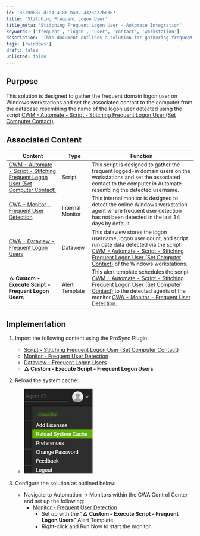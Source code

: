 ```yaml
---
id: '3579d837-d1a4-4186-ba92-4323a27bc367'
title: 'Stitching Frequent Logon User'
title_meta: 'Stitching Frequent Logon User - Automate Integration'
keywords: ['frequent', 'logon', 'user', 'contact', 'workstation']
description: 'This document outlines a solution for gathering frequent domain logon users on Windows workstations and setting the associated contact in ConnectWise Automate. It includes implementation steps and associated content such as scripts and monitors for effective user detection.'
tags: ['windows']
draft: false
unlisted: false
---
```


## Purpose

This solution is designed to gather the frequent domain logon user on Windows workstations and set the associated contact to the computer from the database resembling the name of the logon user detected using the script [CWM - Automate - Script - Stitching Frequent Logon User (Set Computer Contact)](<../cwa/scripts/Detect Frequent Logon User (Set Computer Contact).md>).

## Associated Content

| Content                                                                                      | Type            | Function                                                                                                                                                                                                                      |
|----------------------------------------------------------------------------------------------|-----------------|-------------------------------------------------------------------------------------------------------------------------------------------------------------------------------------------------------------------------------|
| [CWM - Automate - Script - Stitching Frequent Logon User (Set Computer Contact)](<../cwa/scripts/Detect Frequent Logon User (Set Computer Contact).md>) | Script          | This script is designed to gather the frequent logged-in domain users on the workstations and set the associated contact to the computer in Automate resembling the detected username.                                        |
| [CWA - Monitor - Frequent User Detection](<../cwa/monitors/Frequent User Detection.md>) | Internal Monitor | This internal monitor is designed to detect the online Windows workstation agent where frequent user detection has not been detected in the last 14 days by default.                                                            |
| [CWA - Dataview - Frequent Logon Users](<../cwa/dataviews/Frequent Logon Users.md>)   | Dataview        | This dataview stores the logon username, logon user count, and script run date data detected via the script [CWM - Automate - Script - Stitching Frequent Logon User (Set Computer Contact)](<../cwa/scripts/Detect Frequent Logon User (Set Computer Contact).md>) of the Windows workstations. |
| **△ Custom - Execute Script - Frequent Logon Users**                                        | Alert Template   | This alert template schedules the script [CWM - Automate - Script - Stitching Frequent Logon User (Set Computer Contact)](<../cwa/scripts/Detect Frequent Logon User (Set Computer Contact).md>) to the detected agents of the monitor [CWA - Monitor - Frequent User Detection](<../cwa/monitors/Frequent User Detection.md>). |

## Implementation

1. Import the following content using the ProSync Plugin:
   - [Script - Stitching Frequent Logon User (Set Computer Contact)](<../cwa/scripts/Detect Frequent Logon User (Set Computer Contact).md>)
   - [Monitor - Frequent User Detection](<../cwa/monitors/Frequent User Detection.md>)
   - [Dataview - Frequent Logon Users](<../cwa/dataviews/Frequent Logon Users.md>)
   - **△ Custom - Execute Script - Frequent Logon Users**

2. Reload the system cache:
   - ![Reload Cache](../../static/img/Frequent-Logon-User-Detection-and-Set-Computer-Contact/image_1.png)

3. Configure the solution as outlined below:
   - Navigate to Automation → Monitors within the CWA Control Center and set up the following:
     - [Monitor - Frequent User Detection](<../cwa/monitors/Frequent User Detection.md>)
       - Set up with the "**△ Custom - Execute Script - Frequent Logon Users**" Alert Template
       - Right-click and Run Now to start the monitor.
